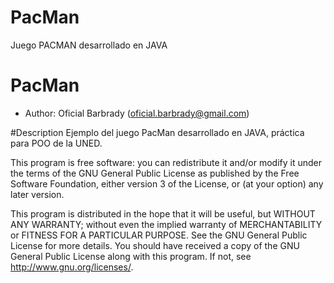 # PacMan
Juego PACMAN desarrollado en JAVA


 PacMan 
==================
 
* Author: Oficial Barbrady (oficial.barbrady@gmail.com)
 
#Description
Ejemplo del juego PacMan desarrollado en JAVA, práctica para POO de la UNED.
 
This program is free software: you can redistribute it and/or modify 
it under the terms of the GNU General Public License as published by 
the Free Software Foundation, either version 3 of the License, or 
(at your option) any later version.

This program is distributed in the hope that it will be useful, 
but WITHOUT ANY WARRANTY; without even the implied warranty of 
MERCHANTABILITY or FITNESS FOR A PARTICULAR PURPOSE.  See the 
GNU General Public License for more details.
You should have received a copy of the GNU General Public License 
along with this program.  If not, see <http://www.gnu.org/licenses/>.
